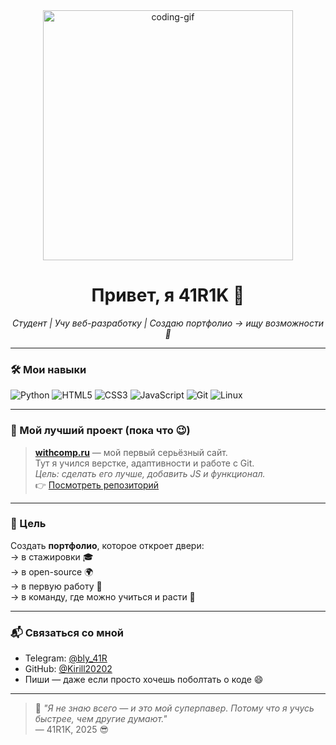 <!--
 ____    ____  ______    __  ___  ___  ____    ____  _______     _______.
|    \  /    ||   _  \  |  |/  / /   \|    \  /    ||   ____|   /       |
|  |  \/  |  ||  |_)  | |  '  / /  ^  \  |  \/  |  ||  |__     |   (----`
|  |      |  ||   ___/  |    <  /  /_\  \ |        ||   __|     \   \    
|  `      '  ||  |      |  .  \ |  ___  | |  |\/|  ||  |____.----)   |   
 \_/ \_/\_/  || _|      |__|\__\|__/   \__|__|  |__||_______|_______/    

Привет! 👋 Я 41R1K — студент, который превращает кофе в код ☕→💻
-->

<div align="center">
  <img src="https://media.giphy.com/media/3o7TKSjRrfIPjeUGO8/giphy.gif" width="400" alt="coding-gif">
  <h1>Привет, я 41R1K 👋</h1>
  <p><em>Студент | Учу веб-разработку | Создаю портфолио → ищу возможности 🚀</em></p>
</div>

---

### 🛠️ Мои навыки

![Python](https://img.shields.io/badge/-Python-3776AB?style=flat&logo=python&logoColor=white)
![HTML5](https://img.shields.io/badge/-HTML5-E34F26?style=flat&logo=html5&logoColor=white)
![CSS3](https://img.shields.io/badge/-CSS3-1572B6?style=flat&logo=css3&logoColor=white)
![JavaScript](https://img.shields.io/badge/-JavaScript-F7DF1E?style=flat&logo=javascript&logoColor=black)
![Git](https://img.shields.io/badge/-Git-F05032?style=flat&logo=git&logoColor=white)
![Linux](https://img.shields.io/badge/-Linux-FCC624?style=flat&logo=linux&logoColor=black)

---

### 🌟 Мой лучший проект (пока что 😉)

> **[withcomp.ru](https://withcomp.ru)** — мой первый серьёзный сайт.  
> Тут я учился верстке, адаптивности и работе с Git.  
> *Цель: сделать его лучше, добавить JS и функционал.*  
> 👉 [Посмотреть репозиторий](https://github.com/Kirill20202/withcomp)

---

### 🎯 Цель

Создать **портфолио**, которое откроет двери:  
→ в стажировки 🎓  
→ в open-source 🌍  
→ в первую работу 💼  
→ в команду, где можно учиться и расти 🚀

---

### 📬 Связаться со мной

- Telegram: [@bly_41R](https://t.me/bly_41R)  
- GitHub: [@Kirill20202](https://github.com/Kirill20202)  
- Пиши — даже если просто хочешь поболтать о коде 😄

---


> 🧠 *"Я не знаю всего — и это мой суперпавер. Потому что я учусь быстрее, чем другие думают."*  
> — 41R1K, 2025 😎

